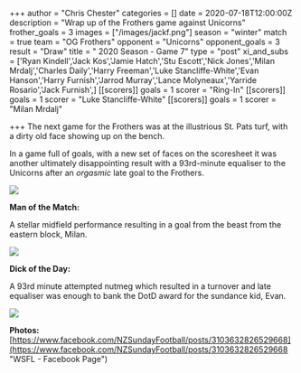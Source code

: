 +++
author = "Chris Chester"
categories = []
date = 2020-07-18T12:00:00Z
description = "Wrap up of the Frothers game against Unicorns"
frother_goals = 3
images = ["/images/jackf.png"]
season = "winter"
match = true
team = "OG Frothers"
opponent = "Unicorns"
opponent_goals = 3
result = "Draw"
title = " 2020 Season - Game 7"
type = "post"
xi_and_subs = ['Ryan Kindell','Jack Kos','Jamie Hatch','Stu Escott','Nick Jones','Milan Mrdalj','Charles Daily','Harry Freeman','Luke Stancliffe-White','Evan Hanson','Harry Furnish','Jarrod Murray','Lance Molyneaux','Yarride Rosario','Jack Furnish',]
[[scorers]]
goals = 1
scorer = "Ring-In"
[[scorers]]
goals = 1
scorer = "Luke Stancliffe-White"
[[scorers]]
goals = 1
scorer = "Milan Mrdalj"

+++
The next game for the Frothers was at the illustrious St. Pats turf, with a dirty old face showing up on the bench.

In a game full of goals, with a new set of faces on the scoresheet it was another ultimately disappointing result with a 93rd-minute equaliser to the Unicorns after an _orgasmic_ late goal to the Frothers.

![](/images/110017235_3103629606529990_4576294374773284762_o.jpg)

**Man of the Match:**

A stellar midfield performance resulting in a goal from the beast from the eastern block, Milan.

![](/images/109335781_3103629576529993_1107525944104167984_o.jpg)

**Dick of the Day:**

A 93rd minute attempted nutmeg which resulted in a turnover and late equaliser was enough to bank the DotD award for the sundance kid, Evan.

![](/images/109523457_3103630019863282_2187701297799577077_o.jpg)

**Photos:** [https://www.facebook.com/NZSundayFootball/posts/3103632826529668](https://www.facebook.com/NZSundayFootball/posts/3103632826529668 "WSFL - Facebook Page")
